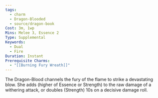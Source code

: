 ```yaml
---
tags:
  - charm
  - Dragon-Blooded
  - source/dragon-book
Cost: 3m, 1wp
Mins: Melee 3, Essence 2
Type: Supplemental
Keywords:
  - Dual
  - Fire
Duration: Instant
Prerequisite Charms:
  - "[[Burning Fury Wreath]]"
---
```

The Dragon-Blood channels the fury of the flame to strike a devastating blow. She adds (higher of Essence or Strength) to the raw damage of a withering attack, or doubles (Strength) 10s on a decisive damage roll.